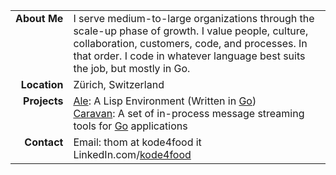 <table cellpadding="0" cellspacing="5">
  <tr>
    <td nowrap valign="top" align="right"><b>About Me</b></td>
    <td valign="top">I serve medium-to-large organizations through the scale-up phase of growth. I value people, culture, collaboration, customers, code, and processes. In that order. I code in whatever language best suits the job, but mostly in Go.</td>
  </tr>  
  <tr>
    <td nowrap valign="top" align="right"><b>Location</b></td>
    <td valign="top">Zürich, Switzerland</td>
  </tr>
  <tr>
    <td nowrap valign="top" align="right"><b>Projects</b></td>
    <td valign="top">
      <a href="https://www.ale-lang.org/">Ale</a>: A Lisp Environment (Written in <a href="http://golang.org/">Go</a>)<br/>
      <a href="https://www.github.com/caravan">Caravan</a>: A set of in-process message streaming tools for <a href="http://golang.org/">Go</a> applications
    </td>
  </tr>
  <tr>
    <td nowrap valign="top" align="right"><b>Contact</b></td>
    <td valign="top">
    Email: thom at kode4food it<br/>
      LinkedIn.com/<a href="https://www.linkedin.com/in/kode4food/">kode4food</a><br/>
    </td>
  </tr>
</table>
